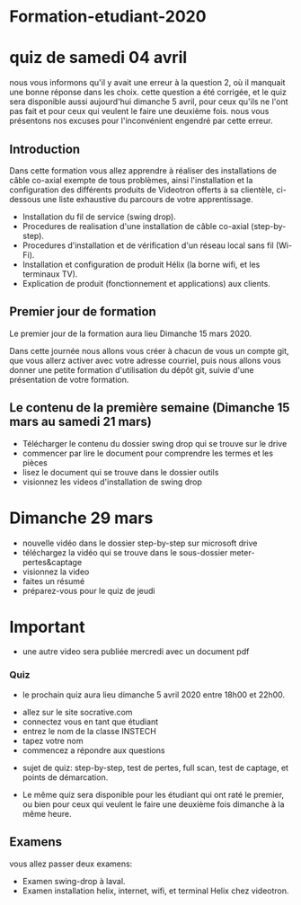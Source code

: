 # Formation-etudiant-2020

# quiz de samedi 04 avril
  nous vous informons qu'il y avait une erreur à la question 2, où il manquait une bonne réponse dans les choix.
  cette question a été corrigée, et le quiz sera disponible aussi aujourd'hui dimanche 5 avril, pour ceux qu'ils ne l'ont
  pas fait et pour ceux qui veulent le faire une deuxième fois.
  nous vous présentons nos excuses pour l'inconvénient engendré par cette erreur.

## Introduction

  Dans cette formation vous allez apprendre à réaliser des installations de câble co-axial exempte de tous problèmes,
  ainsi l'installation et la configuration des différents produits de Videotron offerts à sa clientèle, ci-dessous une liste
  exhaustive du parcours de votre apprentissage.

- Installation du fil de service (swing drop).
- Procedures de realisation d'une installation de câble co-axial (step-by-step).
- Procedures d'installation et de vérification d'un réseau local sans fil (Wi-Fi).
- Installation et configuration de produit Hélix (la borne wifi, et les terminaux TV).
- Explication de produit (fonctionnement et applications) aux clients.


## Premier  jour de formation

  Le premier jour de la formation aura lieu Dimanche 15 mars 2020.

  Dans cette journée nous allons vous créer à chacun de vous un compte git, que vous allerz activer avec votre adresse courriel,
  puis nous allons vous donner une petite formation d'utilisation du dépôt git, suivie d'une présentation de votre formation.


## Le contenu de la première semaine (Dimanche 15 mars au samedi 21 mars)

- Télécharger le contenu du dossier swing drop qui se trouve sur le drive
- commencer par lire le document pour comprendre les termes et les pièces
- lisez le document qui se trouve dans le dossier outils
- visionnez les videos d'installation de swing drop


# Dimanche 29 mars
- nouvelle vidéo dans le dossier step-by-step sur microsoft drive
- téléchargez la vidéo qui se trouve dans le sous-dossier meter-pertes&captage
- visionnez la video
- faites un résumé
- préparez-vous pour le quiz de jeudi


# Important
- une autre video sera publiée mercredi avec un document pdf



### Quiz

- le prochain quiz aura lieu dimanche 5 avril 2020 entre 18h00 et 22h00.
+ allez sur le site socrative.com
+ connectez vous en tant que étudiant
+ entrez le nom de la classe INSTECH
+ tapez votre nom
+ commencez a répondre aux questions
- sujet de quiz: step-by-step, test de pertes, full scan, test de captage, et points de démarcation.

- Le même quiz sera disponible pour les étudiant qui ont raté le premier, ou bien pour ceux qui veulent le faire une deuxième fois dimanche à la même heure.



## Examens
  vous allez passer deux examens:

- Examen swing-drop à laval.
- Examen installation helix, internet, wifi, et terminal Helix chez videotron.

